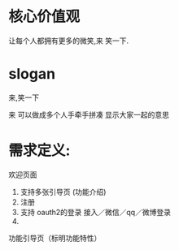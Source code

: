
# 核心价值观

让每个人都拥有更多的微笑,来 笑一下.

# slogan

来,笑一下 

来 可以做成多个人手牵手拼凑 显示大家一起的意思 


# 需求定义:

  欢迎页面
  1. 支持多张引导页 (功能介绍)
  2. 注册
  3. 支持 oauth2的登录 接入／微信／qq／微博登录
  4. 


  功能引导页（标明功能特性）